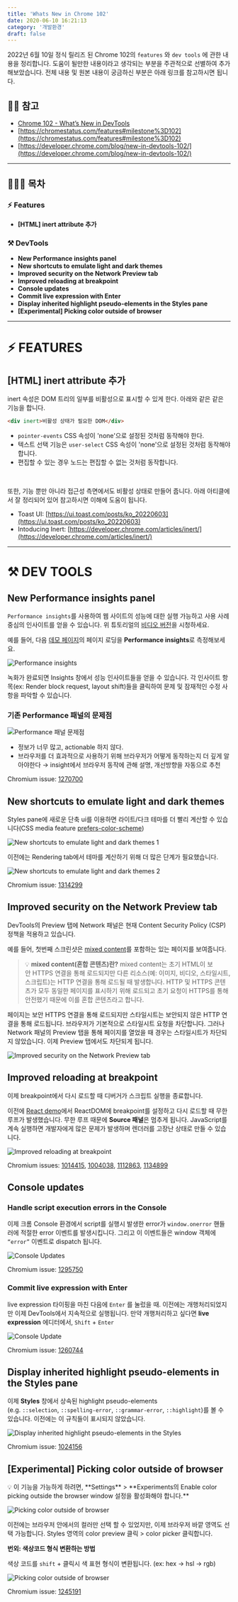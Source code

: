 ```yaml
---
title: 'Whats New in Chrome 102'
date: 2020-06-10 16:21:13
category: '개발환경'
draft: false
---
```


2022년 6월 10일 정식 릴리즈 된 Chrome 102의 `features` 와 `dev tools` 에 관한 내용을 정리합니다. 도움이 될만한 내용이라고 생각되는 부분을 주관적으로 선별하여 추가해보았습니다. 전체 내용 및 원본 내용이 궁금하신 부분은 아래 링크를 참고하시면 됩니다.

## 🙏🏻 참고

- [Chrome 102 - What’s New in DevTools](https://www.youtube.com/watch?v=0V_ph7PA_aw)
- [https://chromestatus.com/features#milestone%3D102](https://chromestatus.com/features#milestone%3D102)
- [https://developer.chrome.com/blog/new-in-devtools-102/](https://developer.chrome.com/blog/new-in-devtools-102/)

---

## 🧑🏻‍💻 목차

### ⚡️ Features

- **[HTML] inert attribute 추가**

### ⚒️ DevTools

- **New Performance insights panel**
- **New shortcuts to emulate light and dark themes**
- **Improved security on the Network Preview tab**
- **Improved reloading at breakpoint**
- **Console updates**
- **Commit live expression with Enter**
- **Display inherited highlight pseudo-elements in the Styles pane**
- **[Experimental] Picking color outside of browser**

---

# ⚡️ FEATURES

## [HTML] **inert attribute 추가**

inert 속성은 DOM 트리의 일부를 비활성으로 표시할 수 있게 한다. 아래와 같은 같은 기능을 합니다.

```html
<div inert>비활성 상태가 필요한 DOM</div>
```

- `pointer-events` CSS 속성이 'none'으로 설정된 것처럼 동작해야 한다.
- 텍스트 선택 기능은 `user-select` CSS 속성이 'none'으로 설정된 것처럼 동작해야 합니다.
- 편집할 수 있는 경우 노드는 편집할 수 없는 것처럼 동작합니다.

<br>

또한, 기능 뿐만 아니라 접근성 측면에서도 비활성 상태로 만들어 줍니다. 아래 아티클에서 잘 정리되어 있어 참고하시면 이해에 도움이 됩니다.

- Toast UI: [https://ui.toast.com/posts/ko_20220603](https://ui.toast.com/posts/ko_20220603)
- Intoducing Inert: [https://developer.chrome.com/articles/inert/](https://developer.chrome.com/articles/inert/)

---

# ⚒️ DEV TOOLS

## **New Performance insights panel**

`Performance insights`를 사용하여 웹 사이트의 성능에 대한 실행 가능하고 사용 사례 중심의 인사이트를 얻을 수 있습니다. 위 튜토리얼의 [비디오 버전](https://www.youtube.com/watch?v=0V_ph7PA_aw)을 시청하세요.

예를 들어, 다음 [데모 페이지](https://coffee-cart.netlify.app/?ad=1)의 페이지 로딩을 **Performance insights**로 측정해보세요.

![Performance insights](./images/performanceInsights_1.png)

녹화가 완료되면 Insights 창에서 성능 인사이트들을 얻을 수 있습니다. 각 인사이트 항목(ex: Render block request, layout shift)들을 클릭하여 문제 및 잠재적인 수정 사항을 파악할 수 있습니다.

### 기존 Performance 패널의 문제점

![Performance 패널 문제점](./images/performanceInsights_1.png)

- 정보가 너무 많고, actionable 하지 않다.
- 브라우저를 더 효과적으로 사용하기 위해 브라우저가 어떻게 동작하는지 더 깊게 알아야한다 → insight에서 브라우저 동작에 관해 설명, 개선방향을 자동으로 추천

Chromium issue: [1270700](https://crbug.com/1270700)

## **New shortcuts to emulate light and dark themes**

Styles pane에 새로운 단축 ui를 이용하면 라이트/다크 테마를 더 빨리 계산할 수 있습니다(CSS media feature [prefers-color-scheme](https://web.dev/prefers-color-scheme/#the-prefers-color-scheme-media-query))

![New shortcuts to emulate light and dark themes 1
](./images/Newshortcutstoemulatelightanddarkthemes_1.png)

이전에는 Rendering tab에서 테마를 계산하기 위해 더 많은 단계가 필요했습니다.

![New shortcuts to emulate light and dark themes 2
](./images/Newshortcutstoemulatelightanddarkthemes_2.png)

Chromium issue: [1314299](https://crbug.com/1314299)

## **Improved security on the Network Preview tab**

DevTools의 Preview 탭에 Network 패널은 현재 Content Security Policy (CSP) 정책을 적용하고 있습니다.

예를 들어, 첫번째 스크린샷은 [mixed content](https://web.dev/what-is-mixed-content/)를 포함하는 있는 페이지를 보여줍니다.

> 💡 **mixed content(혼합 콘텐츠)란?**
> mixed content는 초기 HTML이 보안 HTTPS 연결을 통해 로드되지만 다른 리소스(예: 이미지, 비디오, 스타일시트, 스크립트)는 HTTP 연결을 통해 로드될 때 발생합니다. HTTP 및 HTTPS 콘텐츠가 모두 동일한 페이지를 표시하기 위해 로드되고 초기 요청이 HTTPS를 통해 안전했기 때문에 이를 혼합 콘텐츠라고 합니다.


페이지는 보안 HTTPS 연결을 통해 로드되지만 스타일시트는 보안되지 않은 HTTP 연결을 통해 로드됩니다. 브라우저가 기본적으로 스타일시트 요청을 차단합니다. 그러나 Network 패널의 Preview 탭을 통해 페이지를 열었을 때 경우는 스타일시트가 차단되지 않았습니다. 이제 Preview 탭에서도 차단되게 됩니다.

![Improved security on the Network Preview tab](./images/ImprovedsecurityontheNetworkPreviewtab1.png)

## **Improved reloading at breakpoint**

이제 breakpoint에서 다시 로드할 때 디버거가 스크립트 실행을 종료합니다.

이전에 [React demo](https://react-stuck.glitch.me/)에서 ReactDOM에 breakpoint를 설정하고 다시 로드할 때 무한 루프가 발생했습니다. 무한 루프 때문에 **Source 패널**은 멈추게 됩니다. JavaScript를 계속 실행하면 개발자에게 많은 문제가 발생하며 렌더러를 고장난 상태로 만들 수 있습니다.

![Improved reloading at breakpoint](./images/Improvedreloadingatbreakpoint_1.png)

Chromium issues: [1014415](https://crbug.com/1014415), [1004038](https://crbug.com/1004038), [1112863](https://crbug.com/1112863), [1134899](https://crbug.com/1134899)

## **Console updates**

### **Handle script execution errors in the Console**

이제 크롬 Console 환경에서 script를 실행시 발생한 error가 `window.onerror` 핸들러에 적절한 error 이벤트를 발생시킵니다. 그리고 이 이벤트들은 window 객체에 `“error”` 이벤트로 dispatch 됩니다.

![Console Updates](./images/ConsoleUpdates_1.png)

Chromium issue: [1295750](https://crbug.com/1295750)

### Commit live expression with Enter

live expression 타이핑을 마친 다음에 `Enter` 를 눌렀을 때. 이전에는 개행처리되었지만 이제 DevTools에서 지속적으로 실행됩니다. 만약 개행처리하고 싶다면 **live expression** 에디터에서, `Shift` + `Enter`

![Console Update](./images/ConsoleUpdates_1.png)

Chromium issue: [1260744](https://crbug.com/1260744)

## **Display inherited highlight pseudo-elements in the Styles pane**

이제 **Styles** 창에서 상속된 highlight pseudo-elements (e.g. `::selection`, `::spelling-error`, `::grammar-error`, `::highlight`)를 볼 수 있습니다. 이전에는 이 규칙들이 표시되지 않았습니다.

![Display inherited highlight pseudo-elements in the Styles](./images/DisplayInheritedHighlight%20pseudo-elements.png)

Chromium issue: [1024156](https://crbug.com/1024156)

## **[Experimental] Picking color outside of browser**

<aside>
💡 이 기능을 가능하게 하려면, **Settings** > **Experiments의 Enable color picking outside the browser window 설정을 활성화해야 합니다.**

</aside>

![Picking color outside of browser](./images/PickingColorOutsideOfBrowser.png)

이전에는 브라우저 안에서의 컬러만 선택 할 수 있었지만, 이제 브라우저 바깥 영역도 선택 가능합니다. Styles 영역의 color preview 클릭 > color picker 클릭합니다.

**번외: 색상코드 형식 변환하는 방법**

색상 코드를 `shift` + 클릭시 색 표현 형식이 변환됩니다. (ex: hex → hsl → rgb)

![Picking color outside of browser](./images/PickingColorOutsideOfBrowser2.png)

Chromium issue: [1245191](https://crbug.com/1245191)
